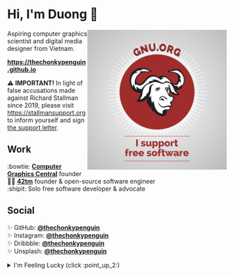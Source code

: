 # Hi, I'm Duong :wave:

<a href="https://www.gnu.org">
	<img width=320 align="right" src="img/i-support-fs_gray-bg.png">
</a>

Aspiring computer graphics scientist and digital media designer from Vietnam.

**<https://thechonkypenguin.github.io>**

:warning: **IMPORTANT!** In light of false accusations made against Richard
Stallman since 2019, please visit <https://stallmansupport.org> to inform
yourself and sign [the support letter](https://rms-support-letter.github.io).

## Work

:bowtie: [**Computer Graphics Central**][cgcentral] founder  
:man_technologist: [**42tm**][42tm] founder & open-source software engineer  
:shipit: Solo free software developer & advocate

[cgcentral]: https://cgcentral.github.io
[42tm]: https://github.com/42tm

## Social

:sparkles: GitHub: [**@thechonkypenguin**][github]  
:sparkles: Instagram: [**@thechonkypenguin**][instagram]  
:sparkles: Dribbble: [**@thechonkypenguin**][dribbble]  
:sparkles: Unsplash: [**@thechonkypenguin**][unsplash]

<details>
	<summary>I'm Feeling Lucky (click :point_up_2:)</summary>
	<b><i>Meet Beefy Miracle!</i></b> :rainbow:
	<img src="img/beefy_universe.jpg">
</details>

[github]: https://github.com/thechonkypenguin
[instagram]: https://www.instagram.com/thechonkypenguin
[unsplash]: https://unsplash.com/@thechonkypenguin
[dribbble]: https://dribbble.com/thechonkypenguin
